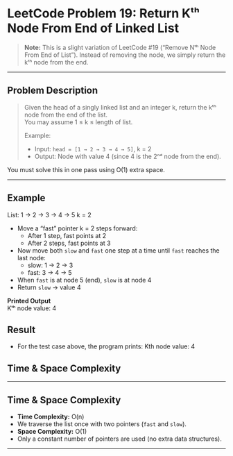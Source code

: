 # LeetCode Problem 19: Return Kᵗʰ Node From End of Linked List

> **Note:** This is a slight variation of LeetCode #19 (“Remove Nᵗʰ Node From End of List”). Instead of removing the node, we simply return the kᵗʰ node from the end.

---

## Problem Description

> Given the head of a singly linked list and an integer k, return the kᵗʰ node from the end of the list.  
> You may assume 1 ≤ k ≤ length of list.  
>
> Example:  
> - Input: `head = [1 → 2 → 3 → 4 → 5]`, k = 2  
> - Output: Node with value 4 (since 4 is the 2ⁿᵈ node from the end).  

You must solve this in one pass using O(1) extra space.

---

## Example

List: 1 → 2 → 3 → 4 → 5
k = 2

- Move a “fast” pointer k = 2 steps forward:  
  - After 1 step, fast points at 2  
  - After 2 steps, fast points at 3  
- Now move both `slow` and `fast` one step at a time until `fast` reaches the last node:  
  - slow: 1 → 2 → 3  
  - fast: 3 → 4 → 5  
- When `fast` is at node 5 (end), `slow` is at node 4  
- Return `slow` → value 4  

**Printed Output**  
Kᵗʰ node value: 4


## Result

- For the test case above, the program prints:
Kth node value: 4


## Time & Space Complexity


---

## Time & Space Complexity

- **Time Complexity:** O(n)  
- We traverse the list once with two pointers (`fast` and `slow`).
- **Space Complexity:** O(1)  
- Only a constant number of pointers are used (no extra data structures).

---



